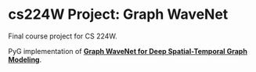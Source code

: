 # cs224W Project: Graph WaveNet
Final course project for CS 224W.

PyG implementation of **[Graph WaveNet for Deep Spatial-Temporal Graph Modeling](https://arxiv.org/pdf/1906.00121.pdf)**.
